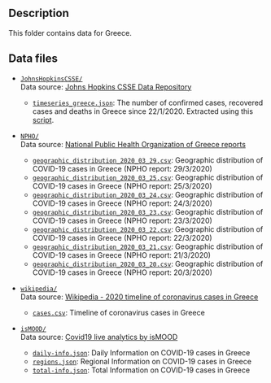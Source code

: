 ## Description

This folder contains data for Greece.

## Data files

- [`JohnsHopkinsCSSE/`](https://github.com/AlexDelitzas/covid19-data-greece/blob/master/data/greece/JohnsHopkinsCSSE) \
  Data source: [Johns Hopkins CSSE Data Repository](https://github.com/CSSEGISandData/COVID-19)
  
  - [`timeseries_greece.json`](https://github.com/AlexDelitzas/covid19-data-greece/blob/master/data/greece/JohnsHopkinsCSSE/timeseries_greece.json): The number of confirmed cases, recovered cases and deaths in Greece since 22/1/2020. Extracted using this [script](https://github.com/AlexDelitzas/covid19-data-greece/blob/master/data-processing/extract_json_greece.py).
  
- [`NPHO/`](https://github.com/AlexDelitzas/covid19-data-greece/blob/master/data/greece/NPHO) \
  Data source: [National Public Health Organization of Greece reports](https://eody.gov.gr/epidimiologika-statistika-dedomena/imerisies-ektheseis-covid-19/)
  
  - [`geographic_distribution_2020_03_29.csv`](https://github.com/AlexDelitzas/covid19-data-greece/blob/master/data/greece/NPHO/geographic_distribution_2020_03_29.csv): Geographic distribution of COVID-19 cases in Greece (NPHO report: 29/3/2020)
  - [`geographic_distribution_2020_03_25.csv`](https://github.com/AlexDelitzas/covid19-data-greece/blob/master/data/greece/NPHO/geographic_distribution_2020_03_25.csv): Geographic distribution of COVID-19 cases in Greece (NPHO report: 25/3/2020)
  - [`geographic_distribution_2020_03_24.csv`](https://github.com/AlexDelitzas/covid19-data-greece/blob/master/data/greece/NPHO/geographic_distribution_2020_03_24.csv): Geographic distribution of COVID-19 cases in Greece (NPHO report: 24/3/2020)
  - [`geographic_distribution_2020_03_23.csv`](https://github.com/AlexDelitzas/covid19-data-greece/blob/master/data/greece/NPHO/geographic_distribution_2020_03_23.csv): Geographic distribution of COVID-19 cases in Greece (NPHO report: 23/3/2020)
  - [`geographic_distribution_2020_03_22.csv`](https://github.com/AlexDelitzas/covid19-data-greece/blob/master/data/greece/NPHO/geographic_distribution_2020_03_22.csv): Geographic distribution of COVID-19 cases in Greece (NPHO report: 22/3/2020)
  - [`geographic_distribution_2020_03_21.csv`](https://github.com/AlexDelitzas/covid19-data-greece/blob/master/data/greece/NPHO/geographic_distribution_2020_03_21.csv): Geographic distribution of COVID-19 cases in Greece (NPHO report: 21/3/2020)
  - [`geographic_distribution_2020_03_20.csv`](https://github.com/AlexDelitzas/covid19-data-greece/blob/master/data/greece/NPHO/geographic_distribution_2020_03_20.csv): Geographic distribution of COVID-19 cases in Greece (NPHO report: 20/3/2020)
  
- [`wikipedia/`](https://github.com/AlexDelitzas/covid19-data-greece/blob/master/data/greece/wikipedia) \
  Data source: [Wikipedia - 2020 timeline of coronavirus cases in Greece](https://el.wikipedia.org/wiki/Χρονολόγιο_κρουσμάτων_της_πανδημίας_του_κορονοϊού_στην_Ελλάδα_το_2020)
  
  - [`cases.csv`](https://github.com/AlexDelitzas/covid19-data-greece/blob/master/data/greece/wikipedia/cases.csv): Timeline of coronavirus cases in Greece
  
- [`isMOOD/`](https://github.com/AlexDelitzas/covid19-data-greece/blob/master/data/greece/isMOOD) \
  Data source: [Covid19 live analytics by isMOOD](https://covid19live.ismood.com/)
  
  - [`daily-info.json`](https://github.com/AlexDelitzas/covid19-data-greece/blob/master/data/greece/isMOOD/daily-info.json): Daily Information on COVID-19 cases in Greece
  - [`regions.json`](https://github.com/AlexDelitzas/covid19-data-greece/blob/master/data/greece/isMOOD/regions.json): Regional Information on COVID-19 cases in Greece 
  - [`total-info.json`](https://github.com/AlexDelitzas/covid19-data-greece/blob/master/data/greece/isMOOD/total-info.json): Total Information on COVID-19 cases in Greece 

